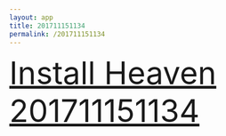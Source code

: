 ```yaml
---
layout: app
title: 201711151134
permalink: /201711151134
---
```

<div class="pure-g">
    <div class="pure-u-1-1" style="font-size: 4em">
        <a class="pure-button-primary" href="itms-services://?action=download-manifest&url=https%3A%2F%2Flitsungyisigono.github.io%2FTestScript%2Fmanifests%2F201711151134.plist"><i class="fa fa-download" aria-hidden="true"></i>Install Heaven 201711151134</a>
    </div>
</div>
